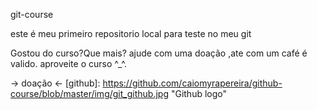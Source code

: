 git-course

este é meu primeiro repositorio local para teste no meu git
 
Gostou do curso?Que mais? ajude com uma doação ,ate com um café é valido.
aproveite o curso ^_^.

-> doação <-
[github]: https://github.com/caiomyrapereira/github-course/blob/master/img/git_github.jpg "Github logo"

